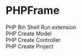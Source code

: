 # PHPFrame
PHP Bin Shell Run extension</br>
PHP Create Model <Name> <ProjectName></br>
PHP Create Controller <Name> <ProjectName></br>
PHP Create Project <Name></br>